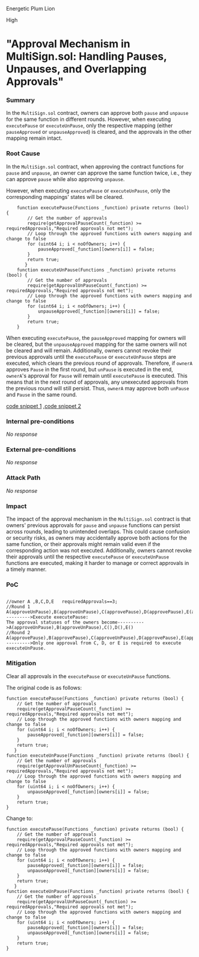 Energetic Plum Lion

High

# "Approval Mechanism in MultiSign.sol: Handling Pauses, Unpauses, and Overlapping Approvals"

### Summary

In the `MultiSign.sol` contract, owners can approve both `pause` and `unpause` for the same function in different rounds. However, when executing `executePause` or `executeUnPause`, only the respective mapping (either `pauseApproved` or `unpauseApproved`) is cleared, and the approvals in the other mapping remain intact.

### Root Cause

In the `MultiSign.sol` contract, when approving the contract functions for `pause` and `unpause`, an owner can approve the same function twice, i.e., they can approve `pause` while also approving `unpause`.

However, when executing `executePause` or `executeUnPause`, only the corresponding mappings' states will be cleared.

```solidity
    function executePause(Functions _function) private returns (bool) {
        // Get the number of approvals
        require(getApprovalPauseCount(_function) >= requiredApprovals,"Required approvals not met");
        // Loop through the approved functions with owners mapping and change to false
        for (uint64 i; i < noOfOwners; i++) {
            pauseApproved[_function][owners[i]] = false;
        }
        return true;
       }
	function executeUnPause(Functions _function) private returns (bool) {
        // Get the number of approvals
        require(getApprovalUnPauseCount(_function) >= requiredApprovals,"Required approvals not met");
        // Loop through the approved functions with owners mapping and change to false
        for (uint64 i; i < noOfOwners; i++) {
            unpauseApproved[_function][owners[i]] = false;
        }
        return true;
    }
```

When executing `executePause`, the `pauseApproved` mapping for owners will be cleared, but the `unpauseApproved` mapping for the same owners will not be cleared and will remain. Additionally, owners cannot revoke their previous approvals until the `executePause` or `executeUnPause` steps are executed, which clears the previous round of approvals. Therefore, if `ownerA` approves `Pause` in the first round, but `unPause` is executed in the end, `ownerA`'s approval for `Pause` will remain until `executePause` is executed. This means that in the next round of approvals, any unexecuted approvals from the previous round will still persist. Thus, `ownerA` may approve both `unPause` and `Pause` in the same round.

[code snippet 1](https://github.com/sherlock-audit/2024-11-autonomint/blob/0d324e04d4c0ca306e1ae4d4c65f0cb9d681751b/Blockchain/Blockchian/contracts/Core_logic/multiSign.sol#L276-L284C6) ,[code snippet 2](https://github.com/sherlock-audit/2024-11-autonomint/blob/0d324e04d4c0ca306e1ae4d4c65f0cb9d681751b/Blockchain/Blockchian/contracts/Core_logic/multiSign.sol#L290-L298C6)

### Internal pre-conditions

_No response_

### External pre-conditions

_No response_

### Attack Path

_No response_

### Impact

The impact of the approval mechanism in the `MultiSign.sol` contract is that owners' previous approvals for `pause` and `unpause` functions can persist across rounds, leading to unintended overlaps. This could cause confusion or security risks, as owners may accidentally approve both actions for the same function, or their approvals might remain valid even if the corresponding action was not executed. Additionally, owners cannot revoke their approvals until the respective `executePause` or `executeUnPause` functions are executed, making it harder to manage or correct approvals in a timely manner.

### PoC

## 

```solidity
//owner A ,B,C,D,E   requiredApprovals==3;
//Round 1  A(approveUnPause),B(approveUnPause),C(approvePause),D(approvePause),E(approvePause)
--------->Execute executePause:
The approval statuses of the owners become---------->A(approveUnPause),B(approveUnPause),C(),D(),E()
//Round 2  A(approvePause),B(approvePause),C(approveUnPause),D(approvePause),E(approvePause)
--------->Only one approval from C, D, or E is required to execute executeUnPause.
```



### Mitigation

Clear all approvals in the `executePause` or `executeUnPause` functions.

The original code is as follows:

```solidity
function executePause(Functions _function) private returns (bool) {
    // Get the number of approvals
    require(getApprovalPauseCount(_function) >= requiredApprovals,"Required approvals not met");
    // Loop through the approved functions with owners mapping and change to false
    for (uint64 i; i < noOfOwners; i++) {
        pauseApproved[_function][owners[i]] = false;
    }
    return true;
   }
function executeUnPause(Functions _function) private returns (bool) {
    // Get the number of approvals
    require(getApprovalUnPauseCount(_function) >= requiredApprovals,"Required approvals not met");
    // Loop through the approved functions with owners mapping and change to false
    for (uint64 i; i < noOfOwners; i++) {
        unpauseApproved[_function][owners[i]] = false;
    }
    return true;
}
```

Change to:
```solidity
function executePause(Functions _function) private returns (bool) {
    // Get the number of approvals
    require(getApprovalPauseCount(_function) >= requiredApprovals,"Required approvals not met");
    // Loop through the approved functions with owners mapping and change to false
    for (uint64 i; i < noOfOwners; i++) {
        pauseApproved[_function][owners[i]] = false;
        unpauseApproved[_function][owners[i]] = false;
    }
    return true;
   }
function executeUnPause(Functions _function) private returns (bool) {
    // Get the number of approvals
    require(getApprovalUnPauseCount(_function) >= requiredApprovals,"Required approvals not met");
    // Loop through the approved functions with owners mapping and change to false
    for (uint64 i; i < noOfOwners; i++) {
        pauseApproved[_function][owners[i]] = false;
        unpauseApproved[_function][owners[i]] = false;
    }
    return true;
}
```